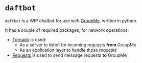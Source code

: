 # `daftbot`

`daftbot` is a WIP chatbot for use with [GroupMe][0], written in python.

It has a couple of required packages, for network operations:

* [Tornado][1] is used:
  * As a server to listen for incoming requests __from__ GroupMe
  * As an application layer to handle those requests
* [Requests][2] is used to send message requests __to__ GroupMe

[0]: https://groupme.com/
[1]: http://www.tornadoweb.org/en/stable/
[2]: http://docs.python-requests.org/en/latest/
